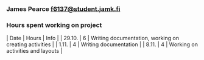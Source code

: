 ### James Pearce f6137@student.jamk.fi
### Hours spent working on project

| Date    | Hours | Info |
| 29.10.  | 6     | Writing documentation, working on creating activities |
| 1.11.   | 4     | Writing documentation |
| 8.11.   | 4     | Working on activities and layouts |